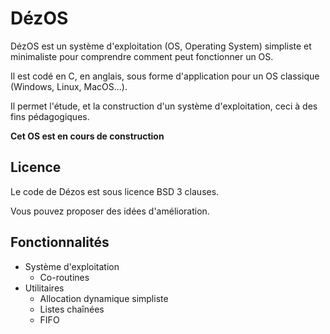 # DézOS

DézOS est un système d'exploitation (OS, Operating System) simpliste et minimaliste pour comprendre comment peut fonctionner un OS.

Il est codé en C, en anglais, sous forme d'application pour un OS classique (Windows, Linux, MacOS…).

Il permet l'étude, et la construction d'un système d'exploitation, ceci à des fins pédagogiques.

**Cet OS est en cours de construction**

## Licence

Le code de Dézos est sous licence BSD 3 clauses.

Vous pouvez proposer des idées d'amélioration.

## Fonctionnalités

* Système d'exploitation
  * Co-routines
* Utilitaires
  * Allocation dynamique simpliste
  * Listes chaînées
  * FIFO
